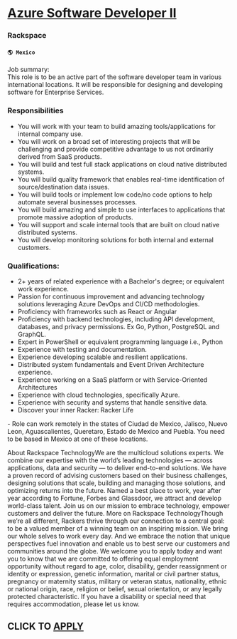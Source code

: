 # [Azure Software Developer II](https://www.remotewlb.com/apply/azure-software-developer-ii-69493)  
### Rackspace  
#### `🌎 Mexico`  
Job summary:  
This role is to be an active part of the software developer team in various international locations. It will be responsible for designing and developing software for Enterprise Services.

### Responsibilities

  * You will work with your team to build amazing tools/applications for internal company use.
  * You will work on a broad set of interesting projects that will be challenging and provide competitive advantage to us not ordinarily derived from SaaS products.
  * You will build and test full stack applications on cloud native distributed systems.
  * You will build quality framework that enables real-time identification of source/destination data issues. 
  * You will build tools or implement low code/no code options to help automate several businesses processes.
  * You will build amazing and simple to use interfaces to applications that promote massive adoption of products.
  * You will support and scale internal tools that are built on cloud native distributed systems.
  * You will develop monitoring solutions for both internal and external customers.

### Qualifications:

  * 2+ years of related experience with a Bachelor's degree; or equivalent work experience.
  * Passion for continuous improvement and advancing technology solutions leveraging Azure DevOps and CI/CD methodologies.
  * Proficiency with frameworks such as React or Angular
  * Proficiency with backend technologies, including API development, databases, and privacy permissions. Ex Go, Python, PostgreSQL and GraphQL.
  * Expert in PowerShell or equivalent programming language i.e., Python
  * Experience with testing and documentation.
  * Experience developing scalable and resilient applications.
  * Distributed system fundamentals and Event Driven Architecture experience.
  * Experience working on a SaaS platform or with Service-Oriented Architectures
  * Experience with cloud technologies, specifically Azure.
  * Experience with security and systems that handle sensitive data.
  * Discover your inner Racker: Racker Life 

\- Role can work remotely in the states of Ciudad de Mexico, Jalisco, Nuevo Leon, Aguascalientes, Queretaro, Estado de Mexico and Puebla. You need to be based in Mexico at one of these locations.  
  
  
  
About Rackspace TechnologyWe are the multicloud solutions experts. We combine our expertise with the world’s leading technologies — across applications, data and security — to deliver end-to-end solutions. We have a proven record of advising customers based on their business challenges, designing solutions that scale, building and managing those solutions, and optimizing returns into the future. Named a best place to work, year after year according to Fortune, Forbes and Glassdoor, we attract and develop world-class talent. Join us on our mission to embrace technology, empower customers and deliver the future. More on Rackspace TechnologyThough we’re all different, Rackers thrive through our connection to a central goal: to be a valued member of a winning team on an inspiring mission. We bring our whole selves to work every day. And we embrace the notion that unique perspectives fuel innovation and enable us to best serve our customers and communities around the globe. We welcome you
to apply today and want you to know that we are committed to offering equal employment opportunity without regard to age, color, disability, gender reassignment or identity or expression, genetic information, marital or civil partner status, pregnancy or maternity status, military or veteran status, nationality, ethnic or national origin, race, religion or belief, sexual orientation, or any legally protected characteristic. If you have a disability or special need that requires accommodation, please let us know.  
## CLICK TO [APPLY](https://www.remotewlb.com/apply/azure-software-developer-ii-69493)

